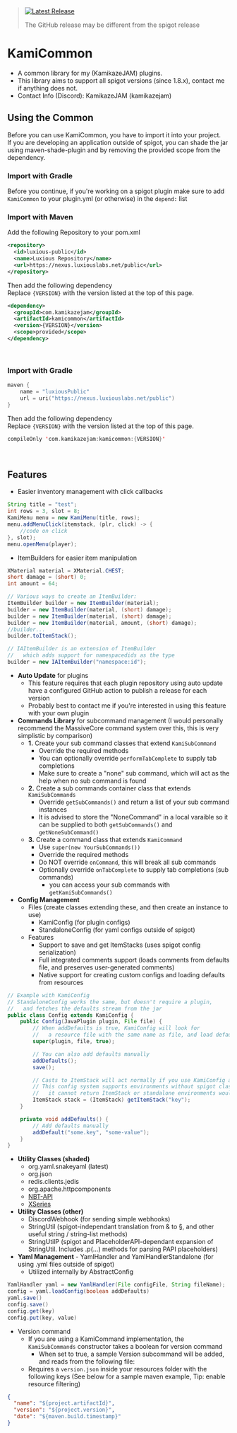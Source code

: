 &nbsp;
> <a href="https://github.com/Jake-Moore/KamiCommon/releases/latest"> <img alt="Latest Release" src="https://img.shields.io/endpoint?url=https://gist.githubusercontent.com/Jake-Moore/5dfd7c9bb8b81ae5867c81e9a77ee821/raw/test.json" /></a>
> 
> The GitHub release may be different from the spigot release

# KamiCommon

- A common library for my (KamikazeJAM) plugins.
- This library aims to support all spigot versions (since 1.8.x), contact me if anything does not.
-  Contact Info (Discord): KamikazeJAM (kamikazejam)


## Using the Common
Before you can use KamiCommon, you have to import it into your project.  
If you are developing an application outside of spigot, you can shade the jar using maven-shade-plugin and by removing the provided scope from the dependency.

### Import with Gradle
Before you continue, if you're working on a spigot plugin make sure to add `KamiCommon` to your plugin.yml (or otherwise) in the `depend:` list

### Import with Maven
Add the following Repository to your pom.xml
```xml
<repository>
  <id>luxious-public</id>
  <name>Luxious Repository</name>
  <url>https://nexus.luxiouslabs.net/public</url>
</repository>
```
Then add the following dependency  
Replace `{VERSION}` with the version listed at the top of this page.
```xml
<dependency>
  <groupId>com.kamikazejam</groupId>
  <artifactId>kamicommon</artifactId>
  <version>{VERSION}</version>
  <scope>provided</scope>
</dependency>
```
&nbsp;
### Import with Gradle
```kotlin
maven {
    name = "luxiousPublic"
    url = uri("https://nexus.luxiouslabs.net/public")
}
```
Then add the following dependency  
Replace `{VERSION}` with the version listed at the top of this page.
```kotlin
compileOnly 'com.kamikazejam:kamicommon:{VERSION}'
```

&nbsp;
&nbsp;

## Features
- Easier inventory management with click callbacks
``` java
String title = "test";
int rows = 3, slot = 8;
KamiMenu menu = new KamiMenu(title, rows);
menu.addMenuClick(itemstack, (plr, click) -> {
    //code on click
}, slot);
menu.openMenu(player);
```
- ItemBuilders for easier item manipulation
``` java
XMaterial material = XMaterial.CHEST;
short damage = (short) 0;
int amount = 64;

// Various ways to create an ItemBuilder:
ItemBuilder builder = new ItemBuilder(material);
builder = new ItemBuilder(material, (short) damage);
builder = new ItemBuilder(material, (short) damage);
builder = new ItemBuilder(material, amount, (short) damage);
//builder...
builder.toItemStack();

// IAItemBuilder is an extension of ItemBuilder
//   which adds support for namespacedids as the type
builder = new IAItemBuilder("namespace:id");
```
- **Auto Update** for plugins
   - This feature requires that each plugin repository using auto update have a configured GitHub action to publish a release for each version
   - Probably best to contact me if you're interested in using this feature with your own plugin
- **Commands Library** for subcommand management (I would personally recommend the MassiveCore command system over this, this is very simplistic by comparison)
  - **1.** Create your sub command classes that extend `KamiSubCommand`
    - Override the required methods
    - You can optionally override `performTabComplete` to supply tab completions
    - Make sure to create a "none" sub command, which will act as the help when no sub command is found
  - **2.** Create a sub commands container class that extends `KamiSubCommands`
    - Override `getSubCommands()` and return a list of your sub command instances
    - It is advised to store the "NoneCommand" in a local varaible so it can be supplied to both `getSubCommands()` and `getNoneSubCommand()`
  - **3.** Create a command class that extends `KamiCommand`
    - Use `super(new YourSubCommands())`
    - Override the required methods
    - Do NOT override `onCommand`, this will break all sub commands
    - Optionally override `onTabComplete` to supply tab completions (sub commands)
      - you can access your sub commands with `getKamiSubCommands()`
- **Config Management**
  - Files (create classes extending these, and then create an instance to use)
    - KamiConfig (for plugin configs)
    - StandaloneConfig (for yaml configs outside of spigot)
  - Features
    - Support to save and get ItemStacks (uses spigot config serialization)
    - Full integrated comments support (loads comments from defaults file, and preserves user-generated comments)
    - Native support for creating custom configs and loading defaults from resources
```java
// Example with KamiConfig 
// StandaloneConfig works the same, but doesn't require a plugin, 
//   and fetches the defaults stream from the jar
public class Config extends KamiConfig {
    public Config(JavaPlugin plugin, File file) {
        // When addDefaults is true, KamiConfig will look for
        //   a resource file with the same name as file, and load defaults
        super(plugin, file, true);

        // You can also add defaults manually
        addDefaults();
        save();

        // Casts to ItemStack will act normally if you use KamiConfig and provide a plugin object
        // This config system supports environments without spigot classes like ItemStack, so at a base ConfigurationSection level
        //   it cannot return ItemStack or standalone environments would not work, this is the compromise
        ItemStack stack = (ItemStack) getItemStack("key");
    }

    private void addDefaults() {
        // Add defaults manually
        addDefault("some.key", "some-value");
    }
}
```
- **Utility Classes (shaded)**
  - org.yaml.snakeyaml (latest)
  - org.json
  - redis.clients.jedis
  - org.apache.httpcomponents
  - [NBT-API](https://github.com/tr7zw/Item-NBT-API)
  - [XSeries](https://github.com/CryptoMorin/XSeries)
- **Utility Classes (other)**
  - DiscordWebhook (for sending simple webhooks)
  - StringUtil (spigot-independant translation from & to §, and other useful string / string-list methods)
  - StringUtilP (spigot and PlaceholderAPI-dependant expansion of StringUtil. Includes .p(...) methods for parsing PAPI placeholders)
- **Yaml Management** - YamlHandler and YamlHandlerStandalone (for using .yml files outside of spigot)
  - Utilized internally by AbstractConfig
``` java
YamlHandler yaml = new YamlHandler(File configFile, String fileName);
config = yaml.loadConfig(boolean addDefaults)
yaml.save()
config.save()
config.get(key)
config.put(key, value)
```
- Version command
   - If you are using a KamiCommand implementation, the `KamiSubCommands` constructor takes a boolean for version command
     - When set to true, a sample Version subcommand will be added, and reads from the following file:
   - Requires a `version.json` inside your resources folder with the following keys (See below for a sample maven example, Tip: enable resource filtering)
```json
{
  "name": "${project.artifactId}",
  "version": "${project.version}",
  "date": "${maven.build.timestamp}"
}
```
